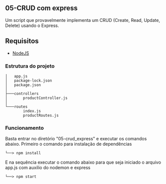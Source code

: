 ## 05-CRUD com express

Um script que provavelmente implementa um CRUD (Create, Read, Update, Delete) usando o Express.

## Requisitos

- [NodeJS](https://nodejs.org/en)

### Estrutura do projeto

```
│   app.js
│   package-lock.json
│   package.json
│   
├───controllers
│       productController.js     
│
└───routes
        index.js
        productRoutes.js
```

### Funcionamento

Basta entrar no diretório "05-crud_express" e executar os comandos abaixo. Primeiro o comando para instalação de dependências

```
└──> npm install
```
E na sequência executar o comando abaixo para que seja iniciado o arquivo app.js com auxilio do nodemon e express

```
└──> npm start
```